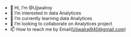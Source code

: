 - 👋 Hi, I’m @Ujjwalroy
- 👀 I’m interested in data Analytices 
- 🌱 I’m currently learning data Analytices
- 💞️ I’m looking to collaborate on Analytices project
- 📫 How to reach me by Email(Ujjwalraj940@gmail.com)

<!---
Ujjwalroy/Ujjwalroy is a ✨ special ✨ repository because its `README.md` (this file) appears on your GitHub profile.
You can click the Preview link to take a look at your changes.
--->
